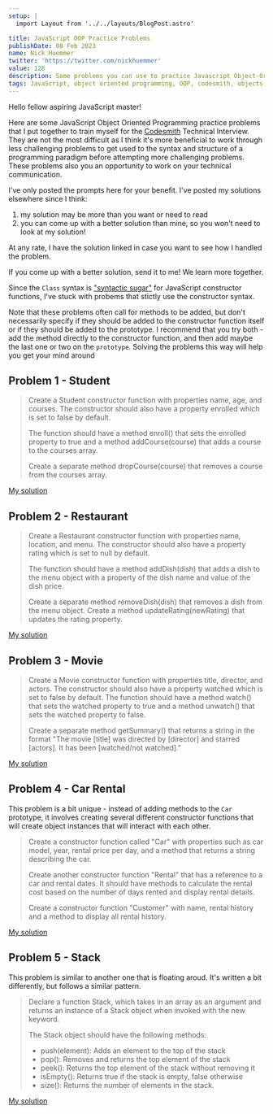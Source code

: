 ```yaml
---
setup: |
  import Layout from '../../layouts/BlogPost.astro'

title: JavaScript OOP Practice Problems
publishDate: 08 Feb 2023
name: Nick Huemmer
twitter: 'https://twitter.com/nickhuemmer'
value: 128
description: Some problems you can use to practice Javascript Object-Oriented Programming
tags: JavaScript, object oriented programming, OOP, codesmith, objects, constructor functions, methods, new, prototype
---
```


Hello fellow aspiring JavaScript master!

Here are some JavaScript Object Oriented Programming practice problems that I put together to train myself for the [Codesmith](https://www.codesmith.io/) Technical Interview.  They are not the most difficult as I think it's more beneficial to work through less challenging problems to get used to the syntax and structure of a programming paradigm before attempting more challenging problems.  These problems also you an opportunity to work on your technical communication.

I've only posted the prompts here for your benefit.  I've posted my solutions elsewhere since I think:	
1.  my solution may be more than you want or need to read
2.  you can come up with a better solution than mine, so you won't need to look at my solution!

At any rate, I have the solution linked in case you want to see how I handled the problem.

If you come up with a better solution, send it to me!  We learn more together.

Since the `Class` syntax is ["syntactic sugar"](https://stackoverflow.com/questions/50835572/what-is-syntactic-sugar-in-javascript) for JavaScript constructor functions, I've stuck with probems that stictly use the constructor syntax.

Note that these problems often call for methods to be added, but don't necessarily specify if they should be added to the constructor function itself or if they should be added to the prototype.  I recommend that you try both - add the method directly to the constructor function, and then add maybe the last one or two on the `prototype`.  Solving the problems this way will help you get your mind around 

## Problem 1 - Student 

>Create a Student constructor function with properties name, age, and courses. The constructor should also have a property enrolled which is set to false by default. 
>
>The function should have a method enroll() that sets the enrolled property to true and a method addCourse(course) that adds a course to the courses array. 
>
>Create a separate method dropCourse(course) that removes a course from the courses array.

[My solution ](https://nickhuemmer.com/posts/oop_practice_student/)

## Problem 2 - Restaurant

>Create a Restaurant constructor function with properties name, location, and menu. The constructor should also have a property rating which is set to null by default. 
>
>The function should have a method addDish(dish) that adds a dish to the menu object with a property of the dish name and value of the dish price. 
>
>Create a separate method removeDish(dish) that removes a dish from the menu object. Create a method updateRating(newRating) that updates the rating property.

[My solution]()


## Problem 3 - Movie

>Create a Movie constructor function with properties title, director, and actors. The constructor should also have a property watched which is set to false by default. The function should have a method watch() that sets the watched property to true and a method unwatch() that sets the watched property to false. 
>
>Create a separate method getSummary() that returns a string in the format "The movie [title] was directed by [director] and starred [actors]. It has been [watched/not watched]."

[My solution]()

## Problem 4 - Car Rental

This problem is a bit unique - instead of adding methods to the `Car` prototype, it involves creating several different constructor functions that will create object instances that will interact with each other.

>Create a constructor function called "Car" with properties such as car model, year, rental price per day, and a method that returns a string describing the car.
>
>Create another constructor function "Rental" that has a reference to a car and rental dates. It should have methods to calculate the rental cost based on the number of days rented and display rental details.
>
>Create a constructor function "Customer" with name, rental history and a method to display all rental history.

[My solution](https://nickhuemmer.com/posts/oop3-car_rental/)


## Problem 5 - Stack

This problem is similar to another one that is floating aroud.  It's written a bit differently, but follows a similar pattern.  

>    Declare a function Stack, which takes in an array as an argument and returns an instance of a Stack object when invoked with the new keyword. 
>    
> The Stack object should have the following methods:
>
 > - push(element): Adds an element to the top of the stack
 > - pop(): Removes and returns the top element of the stack
 > - peek(): Returns the top element of the stack without removing it
 > - isEmpty(): Returns true if the stack is empty, false otherwise
 > - size(): Returns the number of elements in the stack.

[My solution]()